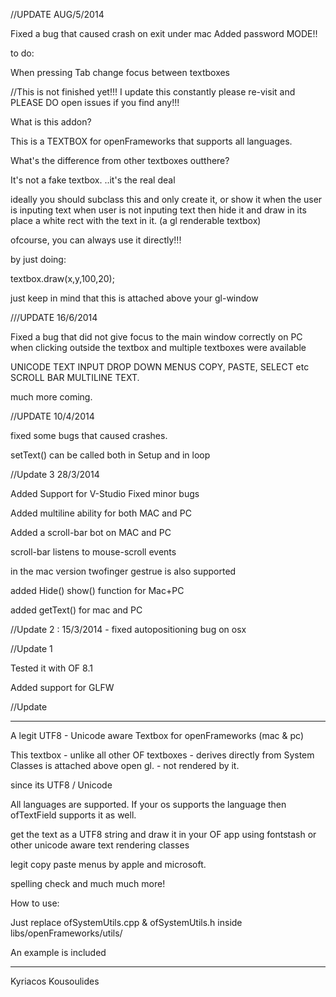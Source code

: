 //UPDATE AUG/5/2014


Fixed a bug that caused crash on exit under mac
Added password MODE!!

to do:


When pressing Tab change focus between textboxes









//This is not finished yet!!! I update this constantly please re-visit 
and PLEASE DO open issues if you find any!!!


What is this addon?


This is a TEXTBOX for openFrameworks that supports all languages.


What's the difference from other textboxes outthere?

It's not a fake textbox. ..it's the real deal



ideally you should subclass this and only create it, or show it when the user is inputing text
when user is not inputing text  then hide it and draw in its place a white rect with the text in it.
(a gl renderable  textbox)



ofcourse, you can always use it directly!!!

by just doing:

textbox.draw(x,y,100,20);



just keep in mind that this is attached above your gl-window



///UPDATE 16/6/2014

Fixed a bug that did not give focus to the main window correctly on PC when clicking outside the textbox and multiple textboxes were available



UNICODE TEXT INPUT
DROP DOWN MENUS
COPY, PASTE, SELECT etc
SCROLL BAR
MULTILINE TEXT.

much more coming.



//UPDATE 10/4/2014

fixed some bugs that caused crashes.

setText() can be called both in Setup and in loop






//Update 3 28/3/2014


Added Support for V-Studio
Fixed minor bugs

Added multiline ability for both MAC and PC

Added a scroll-bar bot on MAC and PC


scroll-bar listens to mouse-scroll events 

in the mac version twofinger gestrue is also supported

added Hide() show() function for Mac+PC

added getText() for mac and PC



//Update 2 : 15/3/2014 - fixed autopositioning bug on osx


//Update 1

Tested it with OF 8.1

Added support for GLFW

//Update



*****************************************************************************************************************


A legit UTF8 - Unicode aware Textbox for openFrameworks (mac & pc)

This textbox - unlike all other OF textboxes - derives directly from System Classes is attached above open gl. - not rendered by it.

since its UTF8 / Unicode

All languages are supported. If your os supports the language then ofTextField supports it as well.

get the text as a UTF8 string and draw it in your OF app using fontstash or other unicode aware text rendering classes

legit copy paste menus by apple and microsoft.

spelling check and much much more!


How to use:


Just replace ofSystemUtils.cpp & ofSystemUtils.h inside  libs/openFrameworks/utils/


An example is included


*****************************************************************************************************************


Kyriacos Kousoulides
